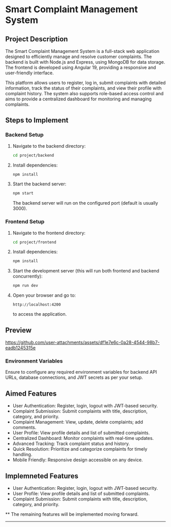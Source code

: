# Smart Complaint Management System

## Project Description
The Smart Complaint Management System is a full-stack web application designed to efficiently manage and resolve customer complaints. The backend is built with Node.js and Express, using MongoDB for data storage. The frontend is developed using Angular 19, providing a responsive and user-friendly interface.

This platform allows users to register, log in, submit complaints with detailed information, track the status of their complaints, and view their profile with complaint history. The system also supports role-based access control and aims to provide a centralized dashboard for monitoring and managing complaints.

## Steps to Implement

### Backend Setup
1. Navigate to the backend directory:
   ```bash
   cd project/backend
   ```
2. Install dependencies:
   ```bash
   npm install
   ```
3. Start the backend server:
   ```bash
   npm start
   ```
   The backend server will run on the configured port (default is usually 3000).

### Frontend Setup
1. Navigate to the frontend directory:
   ```bash
   cd project/frontend
   ```
2. Install dependencies:
   ```bash
   npm install
   ```
3. Start the development server (this will run both frontend and backend concurrently):
   ```bash
   npm run dev
   ```
4. Open your browser and go to:
   ```
   http://localhost:4200
   ```
   to access the application.

## Preview

https://github.com/user-attachments/assets/df1e7e6c-0a28-4544-98b7-eadb1245315e


### Environment Variables
Ensure to configure any required environment variables for backend API URLs, database connections, and JWT secrets as per your setup.

## Aimed Features
- User Authentication: Register, login, logout with JWT-based security.
- Complaint Submission: Submit complaints with title, description, category, and priority.
- Complaint Management: View, update, delete complaints; add comments.
- User Profile: View profile details and list of submitted complaints.
- Centralized Dashboard: Monitor complaints with real-time updates.
- Advanced Tracking: Track complaint status and history.
- Quick Resolution: Prioritize and categorize complaints for timely handling.
- Mobile Friendly: Responsive design accessible on any device.

## Implemneted Features
- User Authentication: Register, login, logout with JWT-based security.
- User Profile: View profile details and list of submitted complaints.
- Complaint Submission: Submit complaints with title, description, category, and priority.

** The remaining features will be implemented moving forward.

---
